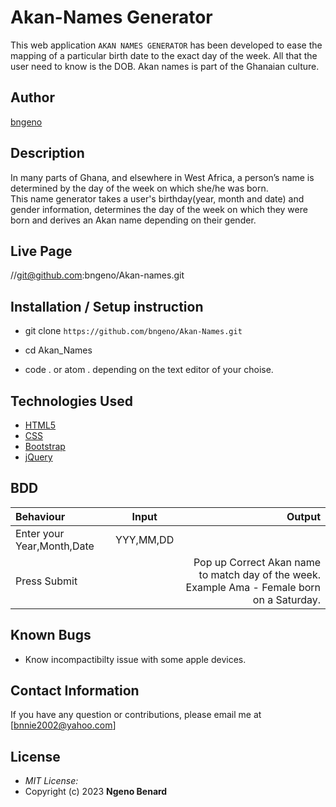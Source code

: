 # Akan-Names Generator
This web application `AKAN NAMES GENERATOR` has been developed to ease the mapping of a particular birth date to the exact day of the week. All that the user need to know is the DOB. Akan names is part of the Ghanaian culture.

## Author

[bngeno](https://github.com/bngeno)

## Description

In many parts of Ghana, and elsewhere in West Africa, a person’s name is determined by the day of the week on which she/he was born.
<br>
This name generator takes a user's birthday(year, month and date) and gender information, determines the day of the week on which they were born and derives an Akan name depending on their gender.

## Live Page 
//git@github.com:bngeno/Akan-names.git 


## Installation / Setup instruction
* git clone ```https://github.com/bngeno/Akan-Names.git```

* cd Akan_Names

* code . or atom . depending on the text editor of your choise.

## Technologies Used

* [HTML5](https://github.com/topics/html5)
* [CSS](https://github.com/topics/css3)
* [Bootstrap](https://github.com/topics/bootstrap)
* [jQuery](https://github.com/topics/javascript)


## BDD
| Behaviour      | Input        | Output       |
| :------------- | :----------: | -----------: |
|  Enter your Year,Month,Date  |   YYY,MM,DD |     |
| Press Submit|     |Pop up Correct Akan name to match day of the week. Example Ama - Female born on a Saturday.|

## Known Bugs
* Know incompactibilty issue with some apple devices. 
## Contact Information 

If you have any question or contributions, please email me at [bnnie2002@yahoo.com]

## License
* *MIT License:*
* Copyright (c) 2023 **Ngeno Benard**

